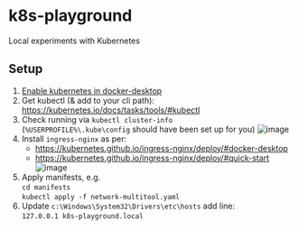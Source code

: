 # k8s-playground

Local experiments with Kubernetes

## Setup

1. [Enable kubernetes in docker-desktop]([url](https://docs.docker.com/desktop/kubernetes/#install-and-turn-on-kubernetes))
2. Get kubectl (& add to your cli path): https://kubernetes.io/docs/tasks/tools/#kubectl
3. Check running via `kubectl cluster-info`  
   (`%USERPROFILE%\.kube\config` should have been set up for you)
![image](https://github.com/user-attachments/assets/c10d5156-9711-43b7-9357-223ca600482a)
4. Install `ingress-nginx` as per:
   - https://kubernetes.github.io/ingress-nginx/deploy/#docker-desktop
   - https://kubernetes.github.io/ingress-nginx/deploy/#quick-start
     ![image](https://github.com/user-attachments/assets/cbe9b1b6-711c-4666-80a2-6a15ea5fc225)
5. Apply manifests, e.g.  
   `cd manifests`  
   `kubectl apply -f network-multitool.yaml`
6. Update `c:\Windows\System32\Drivers\etc\hosts` add line:  
   `127.0.0.1 k8s-playground.local`

